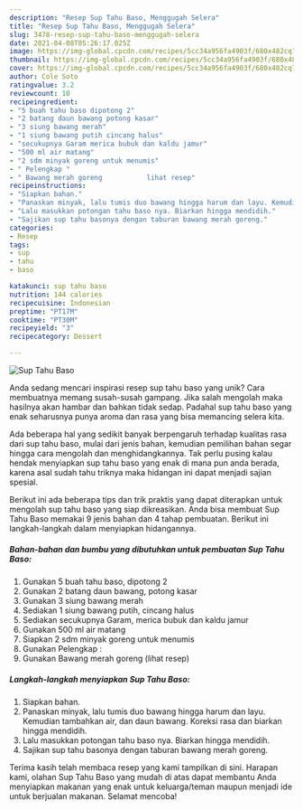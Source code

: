 ```yaml
---
description: "Resep Sup Tahu Baso, Menggugah Selera"
title: "Resep Sup Tahu Baso, Menggugah Selera"
slug: 3478-resep-sup-tahu-baso-menggugah-selera
date: 2021-04-08T05:26:17.025Z
image: https://img-global.cpcdn.com/recipes/5cc34a956fa4903f/680x482cq70/sup-tahu-baso-foto-resep-utama.jpg
thumbnail: https://img-global.cpcdn.com/recipes/5cc34a956fa4903f/680x482cq70/sup-tahu-baso-foto-resep-utama.jpg
cover: https://img-global.cpcdn.com/recipes/5cc34a956fa4903f/680x482cq70/sup-tahu-baso-foto-resep-utama.jpg
author: Cole Soto
ratingvalue: 3.2
reviewcount: 10
recipeingredient:
- "5 buah tahu baso dipotong 2"
- "2 batang daun bawang potong kasar"
- "3 siung bawang merah"
- "1 siung bawang putih cincang halus"
- "secukupnya Garam merica bubuk dan kaldu jamur"
- "500 ml air matang"
- "2 sdm minyak goreng untuk menumis"
- " Pelengkap "
- " Bawang merah goreng           lihat resep"
recipeinstructions:
- "Siapkan bahan."
- "Panaskan minyak, lalu tumis duo bawang hingga harum dan layu. Kemudian tambahkan air, dan daun bawang. Koreksi rasa dan biarkan hingga mendidih."
- "Lalu masukkan potongan tahu baso nya. Biarkan hingga mendidih."
- "Sajikan sup tahu basonya dengan taburan bawang merah goreng."
categories:
- Resep
tags:
- sup
- tahu
- baso

katakunci: sup tahu baso 
nutrition: 144 calories
recipecuisine: Indonesian
preptime: "PT17M"
cooktime: "PT30M"
recipeyield: "3"
recipecategory: Dessert

---
```



![Sup Tahu Baso](https://img-global.cpcdn.com/recipes/5cc34a956fa4903f/680x482cq70/sup-tahu-baso-foto-resep-utama.jpg)

Anda sedang mencari inspirasi resep sup tahu baso yang unik? Cara membuatnya memang susah-susah gampang. Jika salah mengolah maka hasilnya akan hambar dan bahkan tidak sedap. Padahal sup tahu baso yang enak seharusnya punya aroma dan rasa yang bisa memancing selera kita.



Ada beberapa hal yang sedikit banyak berpengaruh terhadap kualitas rasa dari sup tahu baso, mulai dari jenis bahan, kemudian pemilihan bahan segar hingga cara mengolah dan menghidangkannya. Tak perlu pusing kalau hendak menyiapkan sup tahu baso yang enak di mana pun anda berada, karena asal sudah tahu triknya maka hidangan ini dapat menjadi sajian spesial.


Berikut ini ada beberapa tips dan trik praktis yang dapat diterapkan untuk mengolah sup tahu baso yang siap dikreasikan. Anda bisa membuat Sup Tahu Baso memakai 9 jenis bahan dan 4 tahap pembuatan. Berikut ini langkah-langkah dalam menyiapkan hidangannya.

<!--inarticleads1-->

##### Bahan-bahan dan bumbu yang dibutuhkan untuk pembuatan Sup Tahu Baso:

1. Gunakan 5 buah tahu baso, dipotong 2
1. Gunakan 2 batang daun bawang, potong kasar
1. Gunakan 3 siung bawang merah
1. Sediakan 1 siung bawang putih, cincang halus
1. Sediakan secukupnya Garam, merica bubuk dan kaldu jamur
1. Gunakan 500 ml air matang
1. Siapkan 2 sdm minyak goreng untuk menumis
1. Gunakan  Pelengkap :
1. Gunakan  Bawang merah goreng           (lihat resep)




<!--inarticleads2-->

##### Langkah-langkah menyiapkan Sup Tahu Baso:

1. Siapkan bahan.
1. Panaskan minyak, lalu tumis duo bawang hingga harum dan layu. Kemudian tambahkan air, dan daun bawang. Koreksi rasa dan biarkan hingga mendidih.
1. Lalu masukkan potongan tahu baso nya. Biarkan hingga mendidih.
1. Sajikan sup tahu basonya dengan taburan bawang merah goreng.




Terima kasih telah membaca resep yang kami tampilkan di sini. Harapan kami, olahan Sup Tahu Baso yang mudah di atas dapat membantu Anda menyiapkan makanan yang enak untuk keluarga/teman maupun menjadi ide untuk berjualan makanan. Selamat mencoba!
